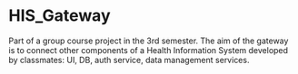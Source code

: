 # HIS_Gateway
Part of a group course project in the 3rd semester. The aim of the gateway is to connect other components of a Health Information System developed by classmates: UI, DB, auth service, data management services.
